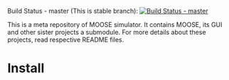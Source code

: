 Build Status - master (This is stable branch): [![Build Status - master](https://travis-ci.org/BhallaLab/moose.svg?branch=master)](https://travis-ci.org/BhallaLab/moose)

This is a meta repository of MOOSE simulator. It contains MOOSE, its GUI and
other sister projects a submodule. For more details about these projects, read
respective README files.

# Install 

